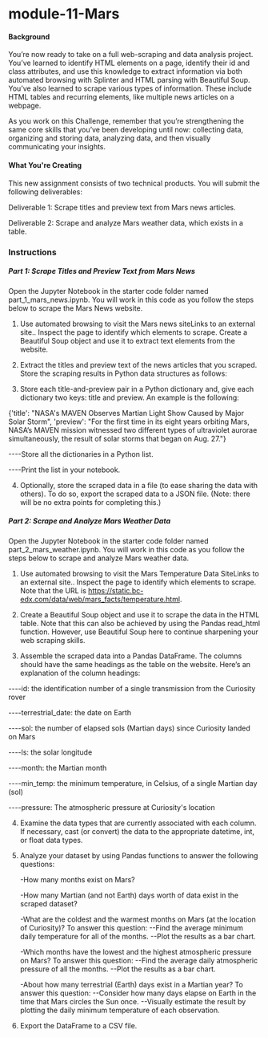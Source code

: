 # module-11-Mars

#### Background

You’re now ready to take on a full web-scraping and data analysis project. You’ve learned to identify HTML elements on a page, identify their id and class attributes, and use this knowledge to extract information via both automated browsing with Splinter and HTML parsing with Beautiful Soup. You’ve also learned to scrape various types of information. These include HTML tables and recurring elements, like multiple news articles on a webpage.

As you work on this Challenge, remember that you’re strengthening the same core skills that you’ve been developing until now: collecting data, organizing and storing data, analyzing data, and then visually communicating your insights.

#### What You're Creating

This new assignment consists of two technical products. You will submit the following deliverables:

Deliverable 1: Scrape titles and preview text from Mars news articles.

Deliverable 2: Scrape and analyze Mars weather data, which exists in a table.

### Instructions

##### Part 1: Scrape Titles and Preview Text from Mars News
Open the Jupyter Notebook in the starter code folder named part_1_mars_news.ipynb. You will work in this code as you follow the steps below to scrape the Mars News website.

1. Use automated browsing to visit the Mars news siteLinks to an external site.. Inspect the page to identify which elements to scrape.
Create a Beautiful Soup object and use it to extract text elements from the website.

2. Extract the titles and preview text of the news articles that you scraped. Store the scraping results in Python data structures as follows:

3. Store each title-and-preview pair in a Python dictionary and, give each dictionary two keys: title and preview. An example is the following:

{'title': "NASA's MAVEN Observes Martian Light Show Caused by Major Solar Storm",
 'preview': "For the first time in its eight years orbiting Mars, NASA’s MAVEN mission witnessed two different types of ultraviolet aurorae simultaneously, the result of solar storms that began on Aug. 27."}

 ----Store all the dictionaries in a Python list.

 ----Print the list in your notebook.

4. Optionally, store the scraped data in a file (to ease sharing the data with others). To do so, export the scraped data to a JSON file. (Note: there will be no extra points for completing this.)

##### Part 2: Scrape and Analyze Mars Weather Data
Open the Jupyter Notebook in the starter code folder named part_2_mars_weather.ipynb. You will work in this code as you follow the steps below to scrape and analyze Mars weather data.

1. Use automated browsing to visit the Mars Temperature Data SiteLinks to an external site.. Inspect the page to identify which elements to scrape. Note that the URL is https://static.bc-edx.com/data/web/mars_facts/temperature.html.

2. Create a Beautiful Soup object and use it to scrape the data in the HTML table. Note that this can also be achieved by using the Pandas read_html function. However, use Beautiful Soup here to continue sharpening your web scraping skills.

3. Assemble the scraped data into a Pandas DataFrame. The columns should have the same headings as the table on the website. Here’s an explanation of the column headings:

----id: the identification number of a single transmission from the Curiosity rover

----terrestrial_date: the date on Earth

----sol: the number of elapsed sols (Martian days) since Curiosity landed on Mars

----ls: the solar longitude

----month: the Martian month

----min_temp: the minimum temperature, in Celsius, of a single Martian day (sol)

----pressure: The atmospheric pressure at Curiosity's location

4. Examine the data types that are currently associated with each column. If necessary, cast (or convert) the data to the appropriate datetime, int, or float data types.

5. Analyze your dataset by using Pandas functions to answer the following questions:

    -How many months exist on Mars?
   
    -How many Martian (and not Earth) days worth of data exist in the scraped dataset?
   
    -What are the coldest and the warmest months on Mars (at the location of Curiosity)? To answer this question:
        --Find the average minimum daily temperature for all of the months.
        --Plot the results as a bar chart.
   
    -Which months have the lowest and the highest atmospheric pressure on Mars? To answer this question:
        --Find the average daily atmospheric pressure of all the months.
        --Plot the results as a bar chart.
   
    -About how many terrestrial (Earth) days exist in a Martian year? To answer this question:
        --Consider how many days elapse on Earth in the time that Mars circles the Sun once.
        --Visually estimate the result by plotting the daily minimum temperature of each observation.

7. Export the DataFrame to a CSV file.
